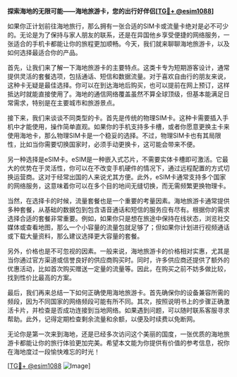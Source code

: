 **探索海地的无限可能——海地旅游卡，您的出行好伴侣[[TG💪+ @esim1088](https://t.me/s/esim1088)]**

如果你正计划前往海地旅行，那么拥有一张合适的SIM卡或流量卡绝对是必不可少的。无论是为了保持与家人朋友的联系，还是在异国他乡享受便捷的网络服务，一张适合的手机卡都能让你的旅程更加顺畅。今天，我们就来聊聊海地旅游卡，以及如何选择最适合你的产品。

首先，让我们来了解一下海地旅游卡的主要特点。这类卡专为短期游客设计，通常提供灵活的套餐选项，包括通话、短信和数据流量。对于喜欢自由行的朋友来说，这种卡无疑是最佳选择。你可以在到达海地后购买，也可以提前在网上预订，这样抵达时就能直接使用了。海地的通信网络覆盖虽然不算全球顶级，但基本能满足日常需求，特别是在主要城市和旅游景点。

接下来，我们来谈谈不同类型的卡。首先是传统的物理SIM卡。这种卡需要插入手机中才能使用，操作简单直观。如果你的手机支持多卡槽，或者你愿意更换主卡来使用海地卡，那么物理SIM卡是一个稳妥的选择。不过，物理SIM卡也有其局限性，比如当你需要切换国家时，必须手动更换卡，这可能会带来不便。

另一种选择是eSIM卡。eSIM是一种嵌入式芯片，不需要实体卡槽即可激活。它最大的优势在于灵活性，你可以在不改变手机硬件的情况下，通过远程配置的方式切换运营商。这对于经常出国的人来说尤其方便。此外，eSIM卡通常支持多个国家的网络服务，这意味着你可以在多个目的地间无缝切换，而无需频繁更换物理卡。

当然，在选择卡的时候，流量套餐也是一个重要的考量因素。海地旅游卡通常提供多种套餐，从基础的数据包到包含语音通话和短信的服务应有尽有。根据你的需求选择合适的套餐非常重要。例如，如果你只是想在旅途中保持在线状态，浏览社交媒体或查看地图，那么一个小容量的流量包就足够了；但如果你计划进行视频通话或下载大量资料，那么建议选择更大容量的套餐。

另外，价格也是不可忽视的因素。一般来说，海地旅游卡的价格相对实惠，尤其是当你通过官方渠道或信誉良好的供应商购买时。同时，许多供应商还提供了额外的优惠活动，比如首次购买赠送一定量的流量等。因此，在购买之前不妨多做比较，找到性价比最高的方案。

最后，我们再来总结一下如何正确使用海地旅游卡。首先确保你的设备兼容所需的频段，因为不同国家的网络频段可能有所不同。其次，按照说明书上的步骤正确激活卡片，并检查是否成功连接到当地网络。如果遇到问题，可以随时联系客服寻求帮助。此外，记得定期检查剩余流量和余额，以便及时续费以免断网。

无论你是第一次来到海地，还是已经多次访问这个美丽的国度，一张优质的海地旅游卡都能让你的旅行体验更加完美。希望本文能为你提供有价值的参考信息，祝你在海地度过一段愉快难忘的时光！

[[TG💪+ @esim1088](https://t.me/s/esim1088) ![Image](https://i.postimg.cc/4NQfJmqS/Snipaste-2025-05-13-00-14-12.png)]